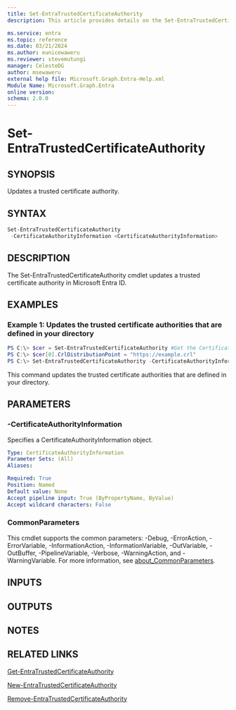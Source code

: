```yaml
---
title: Set-EntraTrustedCertificateAuthority
description: This article provides details on the Set-EntraTrustedCertificateAuthority command.

ms.service: entra
ms.topic: reference
ms.date: 03/21/2024
ms.author: eunicewaweru
ms.reviewer: stevemutungi
manager: CelesteDG
author: msewaweru
external help file: Microsoft.Graph.Entra-Help.xml
Module Name: Microsoft.Graph.Entra
online version:
schema: 2.0.0
---
```


# Set-EntraTrustedCertificateAuthority

## SYNOPSIS
Updates a trusted certificate authority.

## SYNTAX

```powershell
Set-EntraTrustedCertificateAuthority 
 -CertificateAuthorityInformation <CertificateAuthorityInformation>
```

## DESCRIPTION
The Set-EntraTrustedCertificateAuthority cmdlet updates a trusted certificate authority in Microsoft Entra ID.

## EXAMPLES

### Example 1: Updates the trusted certificate authorities that are defined in your directory
```powershell
PS C:\> $cer = Set-EntraTrustedCertificateAuthority #Get the CertificateAuthorityInformation object
PS C:\> $cer[0].CrlDistributionPoint = "https://example.crl"
PS C:\> Set-EntraTrustedCertificateAuthority -CertificateAuthorityInformation $cer[0]
```

This command updates the trusted certificate authorities that are defined in your directory.

## PARAMETERS

### -CertificateAuthorityInformation
Specifies a CertificateAuthorityInformation object.

```yaml
Type: CertificateAuthorityInformation
Parameter Sets: (All)
Aliases:

Required: True
Position: Named
Default value: None
Accept pipeline input: True (ByPropertyName, ByValue)
Accept wildcard characters: False
```
### CommonParameters
This cmdlet supports the common parameters: -Debug, -ErrorAction, -ErrorVariable, -InformationAction, -InformationVariable, -OutVariable, -OutBuffer, -PipelineVariable, -Verbose, -WarningAction, and -WarningVariable. For more information, see [about_CommonParameters](https://go.microsoft.com/fwlink/?LinkID=113216).

## INPUTS

## OUTPUTS

## NOTES

## RELATED LINKS

[Get-EntraTrustedCertificateAuthority](Get-EntraTrustedCertificateAuthority.md)

[New-EntraTrustedCertificateAuthority](New-EntraTrustedCertificateAuthority.md)

[Remove-EntraTrustedCertificateAuthority](Remove-EntraTrustedCertificateAuthority.md)

